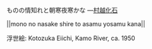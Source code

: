 ものの情知れと朝寒夜寒かな
—[村越化石](https://ja.wikipedia.org/wiki/村越化石)

||mono no nasake shire to asamu yosamu kana||

浮世絵: Kotozuka Eiichi, Kamo River, ca. 1950